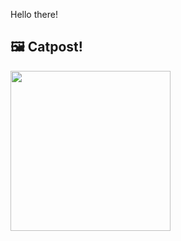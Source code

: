 Hello there!



## 🖼️ Catpost!

<sub>
    <img src="https://cdn2.thecatapi.com/images/bak.jpg" height="256">
</sub>

